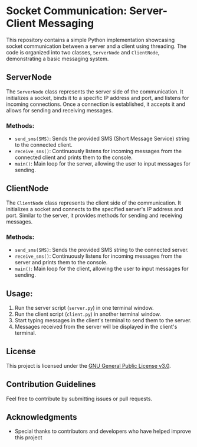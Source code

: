 # Socket Communication: Server-Client Messaging

This repository contains a simple Python implementation showcasing socket communication between a server and a client using threading. The code is organized into two classes, `ServerNode` and `ClientNode`, demonstrating a basic messaging system.

## ServerNode

The `ServerNode` class represents the server side of the communication. It initializes a socket, binds it to a specific IP address and port, and listens for incoming connections. Once a connection is established, it accepts it and allows for sending and receiving messages.

### Methods:

- `send_sms(SMS)`: Sends the provided SMS (Short Message Service) string to the connected client.
- `receive_sms()`: Continuously listens for incoming messages from the connected client and prints them to the console.
- `main()`: Main loop for the server, allowing the user to input messages for sending.

## ClientNode

The `ClientNode` class represents the client side of the communication. It initializes a socket and connects to the specified server's IP address and port. Similar to the server, it provides methods for sending and receiving messages.

### Methods:

- `send_sms(SMS)`: Sends the provided SMS string to the connected server.
- `receive_sms()`: Continuously listens for incoming messages from the server and prints them to the console.
- `main()`: Main loop for the client, allowing the user to input messages for sending.

## Usage:

1. Run the server script (`server.py`) in one terminal window.
2. Run the client script (`client.py`) in another terminal window.
3. Start typing messages in the client's terminal to send them to the server.
4. Messages received from the server will be displayed in the client's terminal.

## License

This project is licensed under the [GNU General Public License v3.0](LICENSE).

## Contribution Guidelines

Feel free to contribute by submitting issues or pull requests.

## Acknowledgments

- Special thanks to contributors and developers who have helped improve this project

